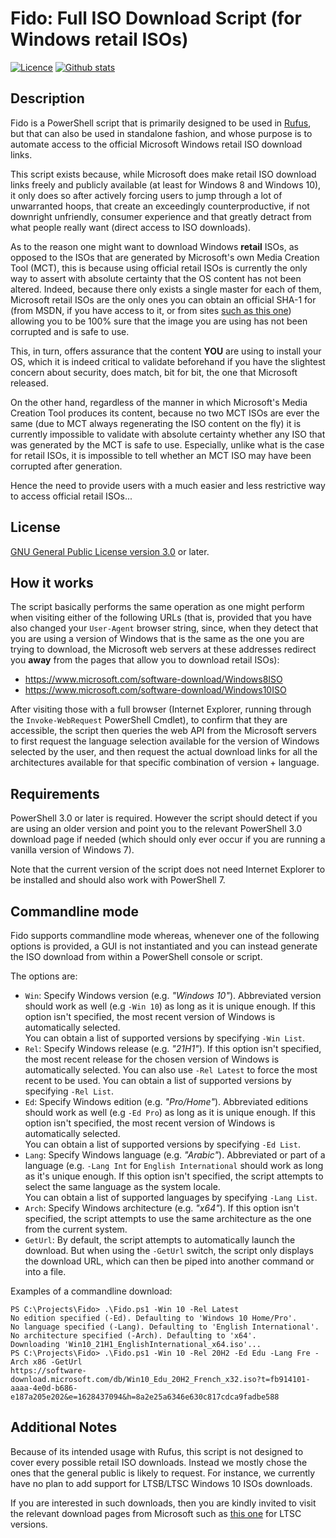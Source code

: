 Fido: Full ISO Download Script (for Windows retail ISOs)
========================================================

[![Licence](https://img.shields.io/badge/license-GPLv3-blue.svg?style=flat-square)](https://www.gnu.org/licenses/gpl-3.0.en.html)
[![Github stats](https://img.shields.io/github/downloads/pbatard/Fido/total.svg?style=flat-square)](https://github.com/pbatard/Fido/releases)

Description
-----------

Fido is a PowerShell script that is primarily designed to be used in [Rufus](https://github.com/pbatard/rufus), but that
can also be used in standalone fashion, and whose purpose is to automate access to the official Microsoft Windows retail
ISO download links.

This script exists because, while Microsoft does make retail ISO download links freely and publicly available (at least
for Windows 8 and Windows 10), it only does so after actively forcing users to jump through a lot of unwarranted hoops,
that create an exceedingly counterproductive, if not downright unfriendly, consumer experience and that greatly detract
from what people really want (direct access to ISO downloads).

As to the reason one might want to download Windows __retail__ ISOs, as opposed to the ISOs that are generated by
Microsoft's own Media Creation Tool (MCT), this is because using official retail ISOs is currently the only way to
assert with absolute certainty that the OS content has not been altered. Indeed, because there only exists a single
master for each of them, Microsoft retail ISOs are the only ones you can obtain an official SHA-1 for (from MSDN, if you
have access to it, or from sites [such as this one](https://msdn.rg-adguard.net/public.php)) allowing you to be 100%
sure that the image you are using has not been corrupted and is safe to use.

This, in turn, offers assurance that the content __YOU__ are using to install your OS, which it is indeed critical to
validate beforehand if you have the slightest concern about security, does match, bit for bit, the one that Microsoft
released.

On the other hand, regardless of the manner in which Microsoft's Media Creation Tool produces its content, because no
two MCT ISOs are ever the same (due to MCT always regenerating the ISO content on the fly) it is currently impossible to
validate with absolute certainty whether any ISO that was generated by the MCT is safe to use. Especially, unlike what
is the case for retail ISOs, it is impossible to tell whether an MCT ISO may have been corrupted after generation.

Hence the need to provide users with a much easier and less restrictive way to access official retail ISOs...

License
-------

[GNU General Public License version 3.0](https://www.gnu.org/licenses/gpl-3.0) or later.

How it works
------------

The script basically performs the same operation as one might perform when visiting either of the following URLs (that
is, provided that you have also changed your `User-Agent` browser string, since, when they detect that you are using a
version of Windows that is the same as the one you are trying to download, the Microsoft web servers at these addresses
redirect you __away__ from the pages that allow you to download retail ISOs):

* https://www.microsoft.com/software-download/Windows8ISO
* https://www.microsoft.com/software-download/Windows10ISO

After visiting those with a full browser (Internet Explorer, running through the `Invoke-WebRequest` PowerShell Cmdlet),
to confirm that they are accessible, the script then queries the web API from the Microsoft servers to first request the
language selection available for the version of Windows selected by the user, and then request the actual download links
for all the architectures available for that specific combination of version + language.

Requirements
------------

PowerShell 3.0 or later is required. However the script should detect if you are using an older version and point you to
the relevant PowerShell 3.0 download page if needed (which should only ever occur if you are running a vanilla version
of Windows 7).

Note that the current version of the script does not need Internet Explorer to be installed and should also work with
PowerShell 7.

Commandline mode
----------------

Fido supports commandline mode whereas, whenever one of the following options is provided, a GUI is not instantiated
and you can instead generate the ISO download from within a PowerShell console or script.

The options are:
- `Win`: Specify Windows version (e.g. _"Windows 10"_). Abbreviated version should work as well (e.g `-Win 10`) as long
   as it is unique enough. If this option isn't specified, the most recent version of Windows is automatically selected.  
   You can obtain a list of supported versions by specifying `-Win List`.
- `Rel`: Specify Windows release (e.g. _"21H1"_). If this option isn't specified, the most recent release for the chosen
   version of Windows is automatically selected. You can also use `-Rel Latest` to force the most recent to be used.
   You can obtain a list of supported versions by specifying `-Rel List`.
- `Ed`: Specify Windows edition (e.g. _"Pro/Home"_). Abbreviated editions should work as well (e.g `-Ed Pro`) as long
   as it is unique enough. If this option isn't specified, the most recent version of Windows is automatically selected.  
   You can obtain a list of supported versions by specifying `-Ed List`.
- `Lang`: Specify Windows language (e.g. _"Arabic"_). Abbreviated or part of a language (e.g. `-Lang Int` for
   `English International` should work as long as it's unique enough. If this option isn't specified, the script attempts
   to select the same language as the system locale.  
   You can obtain a list of supported languages by specifying `-Lang List`.
- `Arch`: Specify Windows architecture (e.g. _"x64"_). If this option isn't specified, the script attempts to use the same
   architecture as the one from the current system.
- `GetUrl`: By default, the script attempts to automatically launch the download. But when using the `-GetUrl` switch,
   the script only displays the download URL, which can then be piped into another command or into a file.

Examples of a commandline download:

```
PS C:\Projects\Fido> .\Fido.ps1 -Win 10 -Rel Latest
No edition specified (-Ed). Defaulting to 'Windows 10 Home/Pro'.
No language specified (-Lang). Defaulting to 'English International'.
No architecture specified (-Arch). Defaulting to 'x64'.
Downloading 'Win10_21H1_EnglishInternational_x64.iso'...
PS C:\Projects\Fido> .\Fido.ps1 -Win 10 -Rel 20H2 -Ed Edu -Lang Fre -Arch x86 -GetUrl
https://software-download.microsoft.com/db/Win10_Edu_20H2_French_x32.iso?t=fb914101-aaaa-4e0d-b686-e187a205e202&e=1628437094&h=8a2e25a6346e630c817cdca9fadbe588
```

Additional Notes
----------------

Because of its intended usage with Rufus, this script is not designed to cover every possible retail ISO downloads.
Instead we mostly chose the ones that the general public is likely to request. For instance, we currently have no plan
to add support for LTSB/LTSC Windows 10 ISOs downloads.

If you are interested in such downloads, then you are kindly invited to visit the relevant download pages from Microsoft
such as [this one](https://www.microsoft.com/evalcenter/evaluate-windows-10-enterprise) for LTSC versions.
